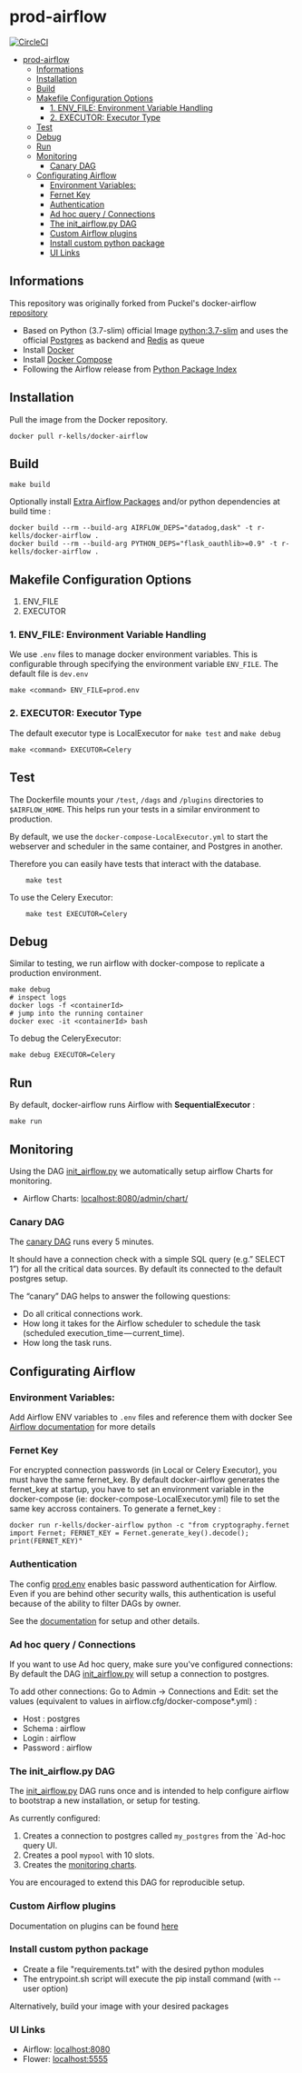 # prod-airflow
[![CircleCI](https://circleci.com/gh/r-kells/prod-airflow/tree/master.svg?style=svg&circle-token=3bed58b792cc11f4231fac6d5100e3e5b49024af)](https://circleci.com/gh/r-kells/prod-airflow/tree/master)

- [prod-airflow](#prod-airflow)
  - [Informations](#Informations)
  - [Installation](#Installation)
  - [Build](#Build)
  - [Makefile Configuration Options](#Makefile-Configuration-Options)
    - [1. ENV_FILE: Environment Variable Handling](#1-ENVFILE-Environment-Variable-Handling)
    - [2. EXECUTOR: Executor Type](#2-EXECUTOR-Executor-Type)
  - [Test](#Test)
  - [Debug](#Debug)
  - [Run](#Run)
  - [Monitoring](#Monitoring)
    - [Canary DAG](#Canary-DAG)
  - [Configurating Airflow](#Configurating-Airflow)
    - [Environment Variables:](#Environment-Variables)
    - [Fernet Key](#Fernet-Key)
    - [Authentication](#Authentication)
    - [Ad hoc query / Connections](#Ad-hoc-query--Connections)
    - [The init_airflow.py DAG](#The-initairflowpy-DAG)
    - [Custom Airflow plugins](#Custom-Airflow-plugins)
    - [Install custom python package](#Install-custom-python-package)
    - [UI Links](#UI-Links)

## Informations
This repository was originally forked from Puckel's docker-airflow [repository](https://github.com/puckel/docker-airflow)

* Based on Python (3.7-slim) official Image [python:3.7-slim](https://hub.docker.com/_/python/) and uses the official [Postgres](https://hub.docker.com/_/postgres/) as backend and [Redis](https://hub.docker.com/_/redis/) as queue
* Install [Docker](https://www.docker.com/)
* Install [Docker Compose](https://docs.docker.com/compose/install/)
* Following the Airflow release from [Python Package Index](https://pypi.python.org/pypi/apache-airflow)

## Installation

Pull the image from the Docker repository.

    docker pull r-kells/docker-airflow

## Build

    make build 

Optionally install [Extra Airflow Packages](https://airflow.incubator.apache.org/installation.html#extra-package) and/or python dependencies at build time :

    docker build --rm --build-arg AIRFLOW_DEPS="datadog,dask" -t r-kells/docker-airflow .
    docker build --rm --build-arg PYTHON_DEPS="flask_oauthlib>=0.9" -t r-kells/docker-airflow .

## Makefile Configuration Options

1. ENV_FILE
2. EXECUTOR

### 1. ENV_FILE: Environment Variable Handling

We use `.env` files to manage docker environment variables. 
This is configurable through specifying the environment variable `ENV_FILE`.
The default file is `dev.env`

    make <command> ENV_FILE=prod.env

### 2. EXECUTOR: Executor Type

The default executor type is LocalExecutor for `make test` and `make debug`

    make <command> EXECUTOR=Celery

## Test

The Dockerfile mounts your `/test`, `/dags` and `/plugins` directories to `$AIRFLOW_HOME`.
This helps run your tests in a similar environment to production.

By default, we use the `docker-compose-LocalExecutor.yml` to start the 
webserver and scheduler in the same container, and Postgres in another. 

Therefore you can easily have tests that interact with the database.
	
		make test

To use the Celery Executor:

        make test EXECUTOR=Celery

## Debug

Similar to testing, we run airflow with docker-compose to replicate a production environment.

    make debug
    # inspect logs
    docker logs -f <containerId>
    # jump into the running container
    docker exec -it <containerId> bash

To debug the CeleryExecutor:

    make debug EXECUTOR=Celery

## Run

By default, docker-airflow runs Airflow with **SequentialExecutor** :

    make run

## Monitoring

Using the DAG [init_airflow.py](dags/init_airflow.py) we automatically setup airflow Charts for monitoring.

- Airflow Charts: [localhost:8080/admin/chart/](http://localhost:8080/admin/chart/)

### Canary DAG 

The [canary DAG](dags/canary.py) runs every 5 minutes.

It should have a connection check with a simple SQL query (e.g.” SELECT 1”) for all the critical data sources. 
By default its connected to the default postgres setup.

The “canary” DAG helps to answer the following questions:

- Do all critical connections work.
- How long it takes for the Airflow scheduler to schedule the task (scheduled execution_time — current_time).
- How long the task runs.


## Configurating Airflow

### Environment Variables:
Add Airflow ENV variables to `.env` files and reference them with docker
See [Airflow documentation](http://airflow.readthedocs.io/en/latest/howto/set-config.html#setting-configuration-options) for more details

### Fernet Key
For encrypted connection passwords (in Local or Celery Executor), you must have the same fernet_key. By default docker-airflow generates the fernet_key at startup, you have to set an environment variable in the docker-compose (ie: docker-compose-LocalExecutor.yml) file to set the same key accross containers. To generate a fernet_key :

    docker run r-kells/docker-airflow python -c "from cryptography.fernet import Fernet; FERNET_KEY = Fernet.generate_key().decode(); print(FERNET_KEY)"

### Authentication

The config [prod.env](prod.env) enables basic password authentication for Airflow.
Even if you are behind other security walls, this authentication is useful because of the ability to filter DAGs by owner.

See the [documentation](https://airflow.apache.org/security.html?highlight=authentication#password) for setup and other details.

### Ad hoc query / Connections
If you want to use Ad hoc query, make sure you've configured connections:
By default the DAG [init_airflow.py](dags/init_airflow.py) will setup a connection to postgres.

To add other connections:
Go to Admin -> Connections and Edit: set the values (equivalent to values in airflow.cfg/docker-compose*.yml) :
- Host : postgres
- Schema : airflow
- Login : airflow
- Password : airflow

### The init_airflow.py DAG

The [init_airflow.py](dags/init_airflow.py) DAG
runs once and is intended to help configure airflow to bootstrap a new installation, or setup for testing.

As currently configured:
1. Creates a connection to postgres called `my_postgres` from the `Ad-hoc query UI.
2. Creates a pool `mypool` with 10 slots. 
3. Creates the [monitoring charts](#Monitoring).

You are encouraged to extend this DAG for reproducible setup. 

### Custom Airflow plugins

Documentation on plugins can be found [here](https://airflow.apache.org/plugins.html)

### Install custom python package

- Create a file "requirements.txt" with the desired python modules
- The entrypoint.sh script will execute the pip install command (with --user option)

Alternatively, build your image with your desired packages

### UI Links

- Airflow: [localhost:8080](http://localhost:8080/)
- Flower: [localhost:5555](http://localhost:5555/)
